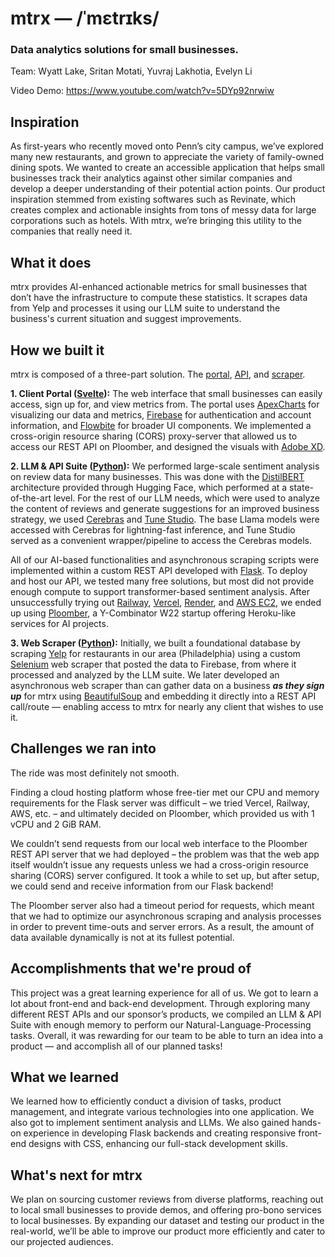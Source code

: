 # mtrx — /ˈmɛtrɪks/
### Data analytics solutions for small businesses.
Team: Wyatt Lake, Sritan Motati, Yuvraj Lakhotia, Evelyn Li

Video Demo: https://www.youtube.com/watch?v=5DYp92nrwiw

## Inspiration
As first-years who recently moved onto Penn’s city campus, we’ve explored many new restaurants, and grown to appreciate the variety of family-owned dining spots. We wanted to create an accessible application that helps small businesses track their analytics against other similar companies and develop a deeper understanding of their potential action points. Our product inspiration stemmed from existing softwares such as Revinate, which creates complex and actionable insights from tons of messy data for large corporations such as hotels. With mtrx, we’re bringing this utility to the companies that really need it.

## What it does
mtrx provides AI-enhanced actionable metrics for small businesses that don’t have the infrastructure to compute these statistics. It scrapes data from Yelp and processes it using our LLM suite to understand the business's current situation and suggest improvements.

## How we built it
mtrx is composed of a three-part solution. The [portal](https://github.com/wyattlake/penn-apps-frontend), [API](https://github.com/sritanmotati/pennapps-backend), and [scraper](https://github.com/yuviji/mtrx-scraper).

**1. Client Portal ([Svelte](https://svelte.dev/)):** The web interface that small businesses can easily access, sign up for, and view metrics from. The portal uses [ApexCharts](https://www.npmjs.com/package/svelte-apexcharts) for visualizing our data and metrics, [Firebase](https://firebase.google.com/) for authentication and account information, and [Flowbite](https://flowbite.com/) for broader UI components. We implemented a cross-origin resource sharing (CORS) proxy-server that allowed us to access our REST API on Ploomber, and designed the visuals with [Adobe XD](https://adobexdplatform.com/).

**2. LLM & API Suite ([Python](https://www.python.org/)):** We performed large-scale sentiment analysis on review data for many businesses. This was done with the [DistilBERT](https://huggingface.co/docs/transformers/en/model_doc/distilbert) architecture provided through Hugging Face, which performed at a state-of-the-art level. For the rest of our LLM needs, which were used to analyze the content of reviews and generate suggestions for an improved business strategy, we used [Cerebras](https://cerebras.ai/)
 and [Tune Studio](https://tunehq.ai/tune-studio). The base Llama models were accessed with Cerebras for lightning-fast inference, and Tune Studio served as a convenient wrapper/pipeline to access the Cerebras models.

All of our AI-based functionalities and asynchronous scraping scripts were implemented within a custom REST API developed with [Flask](https://flask.palletsprojects.com/en/3.0.x/). To deploy and host our API, we tested many free solutions, but most did not provide enough compute to support transformer-based sentiment analysis. After unsuccessfully trying out [Railway](https://railway.app/), [Vercel](https://vercel.com/), [Render](https://render.com/), and [AWS EC2](https://aws.amazon.com/ec2/), we ended up using [Ploomber](https://ploomber.io/), a Y-Combinator W22 startup offering Heroku-like services for AI projects.

**3. Web Scraper ([Python](https://www.python.org/)):** Initially, we built a foundational database by scraping [Yelp](https://www.yelp.com/) for restaurants in our area (Philadelphia) using a custom [Selenium](https://www.selenium.dev/) web scraper that posted the data to Firebase, from where it processed and analyzed by the LLM suite. We later developed an asynchronous web scraper than can gather data on a business __*as they sign up*__ for mtrx using [BeautifulSoup](https://www.crummy.com/software/BeautifulSoup/bs4/doc/) and embedding it directly into a REST API call/route — enabling access to mtrx for nearly any client that wishes to use it.

## Challenges we ran into
The ride was most definitely not smooth.

Finding a cloud hosting platform whose free-tier met our CPU and memory requirements for the Flask server was difficult – we tried Vercel, Railway, AWS, etc. – and ultimately decided on Ploomber, which provided us with 1 vCPU and 2 GiB RAM.

We couldn’t send requests from our local web interface to the Ploomber REST API server that we had deployed – the problem was that the web app itself wouldn’t issue any requests unless we had a cross-origin resource sharing (CORS) server configured. It took a while to set up, but after setup, we could send and receive information from our Flask backend!

The Ploomber server also had a timeout period for requests, which meant that we had to optimize our asynchronous scraping and analysis processes in order to prevent time-outs and server errors. As a result, the amount of data available dynamically is not at its fullest potential.

## Accomplishments that we're proud of
This project was a great learning experience for all of us. We got to learn a lot about front-end and back-end development. Through exploring many different REST APIs and our sponsor’s products, we compiled an LLM & API Suite with enough memory to perform our Natural-Language-Processing tasks. Overall, it was rewarding for our team to be able to turn an idea into a product — and accomplish all of our planned tasks!

## What we learned
We learned how to efficiently conduct a division of tasks, product management, and integrate various technologies into one application. We also got to implement sentiment analysis and LLMs. We also gained hands-on experience in developing Flask backends and creating responsive front-end designs with CSS, enhancing our full-stack development skills.

## What's next for mtrx
We plan on sourcing customer reviews from diverse platforms, reaching out to local small businesses to provide demos, and offering pro-bono services to local businesses. By expanding our dataset and testing our product in the real-world, we’ll be able to improve our product more efficiently and cater to our projected audiences.
